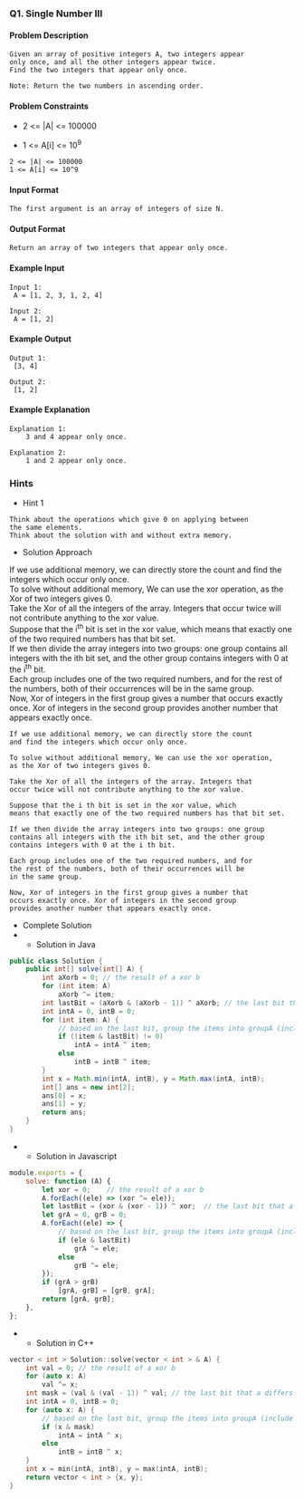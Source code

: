 ### Q1. Single Number III
#### Problem Description
```text
Given an array of positive integers A, two integers appear 
only once, and all the other integers appear twice.
Find the two integers that appear only once.

Note: Return the two numbers in ascending order.
```
#### Problem Constraints
* <p>2 &lt;= |A| &lt;= 100000</p>
* <p> 1 &lt;= A[i] &lt;= 10<sup>9</sup></p>
```text
2 <= |A| <= 100000
1 <= A[i] <= 10^9
```
#### Input Format
```text
The first argument is an array of integers of size N.
```
#### Output Format
```text
Return an array of two integers that appear only once.
```
#### Example Input
```text
Input 1:
 A = [1, 2, 3, 1, 2, 4]

Input 2:
 A = [1, 2]
```
#### Example Output
```text
Output 1:
 [3, 4]

Output 2:
 [1, 2]
```
#### Example Explanation
```text
Explanation 1:
    3 and 4 appear only once.

Explanation 2:
    1 and 2 appear only once.
```
### Hints
* Hint 1
```text
Think about the operations which give 0 on applying between 
the same elements.
Think about the solution with and without extra memory.
```
* Solution Approach

<p>If we use additional memory, we can directly store the count 
and find the integers which occur only once.<br>
To solve without additional memory, We can use the xor operation, as 
the Xor of two integers gives 0.<br>
Take the Xor of all the integers of the array. Integers that occur 
twice will not contribute anything to the xor value.<br>
Suppose that the i<sup>th</sup> bit is set in the xor value, 
which means that exactly one of the two required numbers 
has that bit set.<br>
If we then divide the array integers into two groups: one group 
contains all integers with the ith bit set, and the other group 
contains integers with 0 at the i<sup>th</sup> bit. <br>
Each group includes one of the two required numbers, and for 
the rest of the numbers, both of their occurrences will be in 
the same group.<br>
Now, Xor of integers in the first group gives a number that 
occurs exactly once. Xor of integers in the second group 
provides another number that appears exactly once.</p>

```text
If we use additional memory, we can directly store the count 
and find the integers which occur only once.

To solve without additional memory, We can use the xor operation, 
as the Xor of two integers gives 0.

Take the Xor of all the integers of the array. Integers that 
occur twice will not contribute anything to the xor value.

Suppose that the i th bit is set in the xor value, which 
means that exactly one of the two required numbers has that bit set.

If we then divide the array integers into two groups: one group 
contains all integers with the ith bit set, and the other group 
contains integers with 0 at the i th bit.

Each group includes one of the two required numbers, and for 
the rest of the numbers, both of their occurrences will be 
in the same group.

Now, Xor of integers in the first group gives a number that 
occurs exactly once. Xor of integers in the second group 
provides another number that appears exactly once.
```
* Complete Solution
* * Solution in Java
```java
public class Solution {
    public int[] solve(int[] A) {
        int aXorb = 0; // the result of a xor b
        for (int item: A)
            aXorb ^= item;
        int lastBit = (aXorb & (aXorb - 1)) ^ aXorb; // the last bit that a differs from b
        int intA = 0, intB = 0;
        for (int item: A) {
            // based on the last bit, group the items into groupA (include a) and groupB
            if ((item & lastBit) != 0)
                intA = intA ^ item;
            else
                intB = intB ^ item;
        }
        int x = Math.min(intA, intB), y = Math.max(intA, intB);
        int[] ans = new int[2];
        ans[0] = x;
        ans[1] = y;
        return ans;
    }
}
```
* * Solution in Javascript
```javascript
module.exports = {
    solve: function (A) {
        let xor = 0;    // the result of a xor b
        A.forEach((ele) => (xor ^= ele));
        let lastBit = (xor & (xor - 1)) ^ xor;  // the last bit that a differs from b
        let grA = 0, grB = 0;
        A.forEach((ele) => {
            // based on the last bit, group the items into groupA (include a) and groupB
            if (ele & lastBit) 
                grA ^= ele;
            else 
                grB ^= ele;
        });
        if (grA > grB) 
            [grA, grB] = [grB, grA];
        return [grA, grB];
    },
};
```
* * Solution in C++
```cpp
vector < int > Solution::solve(vector < int > & A) {
    int val = 0; // the result of a xor b
    for (auto x: A)
        val ^= x;
    int mask = (val & (val - 1)) ^ val; // the last bit that a differs from b
    int intA = 0, intB = 0;
    for (auto x: A) {
        // based on the last bit, group the items into groupA (include a) and groupB
        if (x & mask)
            intA = intA ^ x;
        else
            intB = intB ^ x;
    }
    int x = min(intA, intB), y = max(intA, intB);
    return vector < int > {x, y};
}
```
